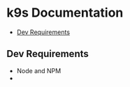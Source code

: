 # k9s Documentation

<!-- BEGIN mktoc -->

- [Dev Requirements](#dev-requirements)
<!-- END mktoc -->

## Dev Requirements

- Node and NPM
- 